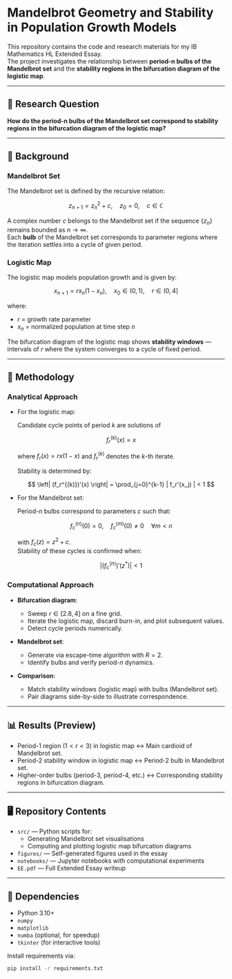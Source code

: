 # Mandelbrot Geometry and Stability in Population Growth Models

This repository contains the code and research materials for my IB Mathematics HL Extended Essay.  
The project investigates the relationship between **period-n bulbs of the Mandelbrot set** and the **stability regions in the bifurcation diagram of the logistic map**.

---

## 📌 Research Question

**How do the period-n bulbs of the Mandelbrot set correspond to stability regions in the bifurcation diagram of the logistic map?**

---

## 📖 Background

### Mandelbrot Set

The Mandelbrot set is defined by the recursive relation:

$$
z_{n+1} = z_n^2 + c, \quad z_0 = 0, \quad c \in \mathbb{C}
$$

A complex number $c$ belongs to the Mandelbrot set if the sequence $\{z_n\}$ remains bounded as $n \to \infty$.  
Each **bulb** of the Mandelbrot set corresponds to parameter regions where the iteration settles into a cycle of given period.

### Logistic Map

The logistic map models population growth and is given by:

$$
x_{n+1} = r x_n (1 - x_n), \quad x_0 \in (0,1), \quad r \in (0,4]
$$

where:
- $r$ = growth rate parameter  
- $x_n$ = normalized population at time step $n$

The bifurcation diagram of the logistic map shows **stability windows** — intervals of $r$ where the system converges to a cycle of fixed period.

---

## 🧮 Methodology

### Analytical Approach

- For the logistic map:

  Candidate cycle points of period $k$ are solutions of

  $$
  f_r^{(k)}(x) = x
  $$

  where $f_r(x) = r x (1-x)$ and $f_r^{(k)}$ denotes the $k$-th iterate.

  Stability is determined by:

  $$
  \left| (f_r^{(k)})'(x) \right| = \prod_{j=0}^{k-1} | f_r'(x_j) | < 1
  $$

- For the Mandelbrot set:

  Period-$n$ bulbs correspond to parameters $c$ such that:

  $$
  f_c^{(n)}(0) = 0, \quad f_c^{(m)}(0) \neq 0 \quad \forall m < n
  $$

  with $f_c(z) = z^2 + c$.  
  Stability of these cycles is confirmed when:

  $$
  \left| (f_c^{(n)})'(z^*) \right| < 1
  $$

### Computational Approach

- **Bifurcation diagram**:
  - Sweep $r \in [2.8, 4]$ on a fine grid.
  - Iterate the logistic map, discard burn-in, and plot subsequent values.
  - Detect cycle periods numerically.

- **Mandelbrot set**:
  - Generate via escape-time algorithm with $R = 2$.
  - Identify bulbs and verify period-$n$ dynamics.

- **Comparison**:
  - Match stability windows (logistic map) with bulbs (Mandelbrot set).
  - Pair diagrams side-by-side to illustrate correspondence.

---

## 📊 Results (Preview)

- Period-1 region ($1 < r < 3$) in logistic map ↔ Main cardioid of Mandelbrot set.  
- Period-2 stability window in logistic map ↔ Period-2 bulb in Mandelbrot set.  
- Higher-order bulbs (period-3, period-4, etc.) ↔ Corresponding stability regions in bifurcation diagram.

---

## 🖥️ Repository Contents

- `src/` — Python scripts for:
  - Generating Mandelbrot set visualisations
  - Computing and plotting logistic map bifurcation diagrams
- `figures/` — Self-generated figures used in the essay
- `notebooks/` — Jupyter notebooks with computational experiments
- `EE.pdf` — Full Extended Essay writeup

---

## 🔧 Dependencies

- Python 3.10+
- `numpy`
- `matplotlib`
- `numba` (optional, for speedup)
- `tkinter` (for interactive tools)

Install requirements via:

```bash
pip install -r requirements.txt
